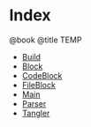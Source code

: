# Index
@book
@title TEMP

- [Build](Build.md)
- [Block](Block.md)
- [CodeBlock](CodeBlock.md)
- [FileBlock](FileBlock.md)
- [Main](Main.md)
- [Parser](Parser.md)
- [Tangler](Tangler.md)
